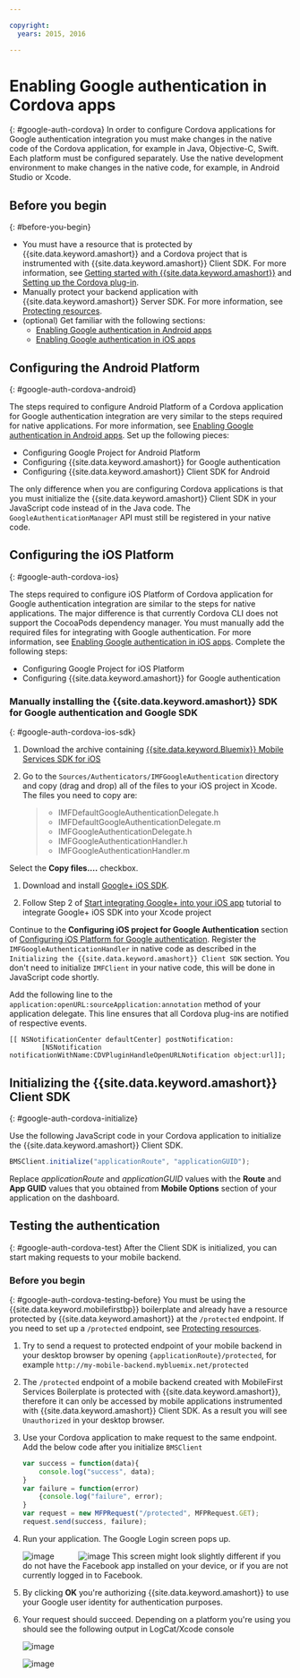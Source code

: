 ```yaml
---

copyright:
  years: 2015, 2016

---
```


# Enabling Google authentication in Cordova apps
{: #google-auth-cordova}
In order to configure Cordova applications for Google authentication integration you must make changes in the native code of the Cordova application, for example in Java, Objective-C, Swift. Each platform must be configured separately. Use the native development environment to make changes in the native code, for example, in Android Studio or Xcode.

## Before you begin
{: #before-you-begin}
* You must have a resource that is protected by {{site.data.keyword.amashort}} and a Cordova project that is instrumented with {{site.data.keyword.amashort}} Client SDK.  For more information, see [Getting started with {{site.data.keyword.amashort}}](https://console.{DomainName}/docs/services/mobileaccess/getting-started.html) and [Setting up the Cordova plug-in](https://console.{DomainName}/docs/services/mobileaccess/getting-started-cordova.html).  
* Manually protect your backend application with {{site.data.keyword.amashort}} Server SDK. For more information, see [Protecting resources](https://console.{DomainName}/docs/services/mobileaccess/protecting-resources.html).
* (optional) Get familiar with the following sections:
   * [Enabling Google authentication in Android apps](https://console.{DomainName}/docs/services/mobileaccess/google-auth-android.html)
   * [Enabling Google authentication in iOS apps](https://console.{DomainName}/docs/services/mobileaccess/google-auth-ios.html)


## Configuring the Android Platform
{: #google-auth-cordova-android}

The steps required to configure Android Platform of a Cordova application for Google authentication integration are very similar to the steps required for native applications. For more information, see [Enabling Google authentication in Android apps](https://console.{DomainName}/docs/services/mobileaccess/google-auth-android.html). Set up the following pieces:

* Configuring Google Project for Android Platform
* Configuring {{site.data.keyword.amashort}} for Google authentication
* Configuring {{site.data.keyword.amashort}} Client SDK for Android

The only difference when you are configuring Cordova applications is that you must initialize the {{site.data.keyword.amashort}} Client SDK in your JavaScript code instead of in the Java code. The `GoogleAuthenticationManager` API must still be registered in your native code.

## Configuring the iOS Platform
{: #google-auth-cordova-ios}

The steps required to configure iOS Platform of Cordova application for Google authentication integration are similar to the steps for native applications. The major difference is that currently Cordova CLI does not support the CocoaPods dependency manager.  You must manually add the required files for integrating with Google authentication. For more information, see  [Enabling Google authentication in iOS apps](https://console.{DomainName}/docs/services/mobileaccess/google-auth-ios.html). Complete the following steps:

* Configuring Google Project for iOS Platform
* Configuring {{site.data.keyword.amashort}} for Google authentication

### Manually installing the {{site.data.keyword.amashort}} SDK for Google authentication and Google SDK
{: #google-auth-cordova-ios-sdk}
1. Download the archive containing [{{site.data.keyword.Bluemix}} Mobile Services SDK for iOS](https://hub.jazz.net/git/bluemixmobilesdk/imf-ios-sdk/archive?revstr=master)

1. Go to the `Sources/Authenticators/IMFGoogleAuthentication` directory and copy (drag and drop) all of the files to your iOS project in Xcode. The files you need to copy are:

	> * IMFDefaultGoogleAuthenticationDelegate.h
	> * IMFDefaultGoogleAuthenticationDelegate.m
	> * IMFGoogleAuthenticationDelegate.h
	> * IMFGoogleAuthenticationHandler.h
	> * IMFGoogleAuthenticationHandler.m

Select the **Copy files....** checkbox.

1. Download and install [Google+ iOS SDK](http://goo.gl/9cTqyZ).

1. Follow Step 2 of [Start integrating Google+ into your iOS app](https://developers.google.com/+/mobile/ios/getting-started) tutorial to integrate Google+ iOS SDK into your Xcode project

Continue to the **Configuring iOS project for Google Authentication** section of [Configuring iOS Platform for Google authentication](https://console.{DomainName}/docs/services/mobileaccess/google-auth-ios.html). Register the `IMFGoogleAuthenticationHandler` in native code as described in the `Initializing the {{site.data.keyword.amashort}} Client SDK` section. You don't need to initialize `IMFClient` in your native code, this will be done in JavaScript code shortly.

Add the following line to the `application:openURL:sourceApplication:annotation` method of your application delegate. This line ensures that all Cordova plug-ins are notified of respective events.

```
[[ NSNotificationCenter defaultCenter] postNotification:
		[NSNotification notificationWithName:CDVPluginHandleOpenURLNotification object:url]];      
```

## Initializing the {{site.data.keyword.amashort}} Client SDK
{: #google-auth-cordova-initialize}

Use the following JavaScript code in your Cordova application to initialize the {{site.data.keyword.amashort}} Client SDK.

```JavaScript
BMSClient.initialize("applicationRoute", "applicationGUID");
```

Replace *applicationRoute* and *applicationGUID* values with the **Route** and **App GUID** values that you obtained from **Mobile Options** section of your application on the dashboard.

## Testing the authentication
{: #google-auth-cordova-test}
After the Client SDK is initialized, you can start making requests to your mobile backend.

### Before you begin
{: #google-auth-cordova-testing-before}
You must be using the {{site.data.keyword.mobilefirstbp}} boilerplate and already have a resource protected by {{site.data.keyword.amashort}} at the `/protected` endpoint. If you need to set up a `/protected` endpoint, see [Protecting resources](https://console.{DomainName}/docs/services/mobileaccess/protecting-resources.html).


1. Try to send a request to protected endpoint of your mobile backend in your desktop browser by opening `{applicationRoute}/protected`, for example `http://my-mobile-backend.mybluemix.net/protected`

1. The `/protected` endpoint of a mobile backend created with MobileFirst Services Boilerplate is protected with {{site.data.keyword.amashort}}, therefore it can only be accessed by mobile applications instrumented with {{site.data.keyword.amashort}} Client SDK. As a result you will see `Unauthorized` in your desktop browser.

1. Use your Cordova application to make request to the same endpoint. Add the below code after you initialize `BMSClient`

	```JavaScript
	var success = function(data){
    	console.log("success", data);
    }
	var failure = function(error)
    	{console.log("failure", error);
    }
	var request = new MFPRequest("/protected", MFPRequest.GET);
	request.send(success, failure);
	```


1. Run your application. The Google Login screen pops up.

	![image](images/android-google-login.png) &nbsp;&nbsp;&nbsp;&nbsp;&nbsp;&nbsp;&nbsp;&nbsp;&nbsp;	![image](images/ios-google-login.png)
	This screen might look slightly different if you do not have the Facebook app installed on your device, or if you are not currently logged in to Facebook.
1. By clicking **OK** you're authorizing {{site.data.keyword.amashort}} to use your Google user identity for authentication purposes.

1. 	Your request should succeed. Depending on a platform you're using you should see the following output in LogCat/Xcode console

	![image](images/android-google-login-success.png)

	![image](images/ios-google-login-success.png)
